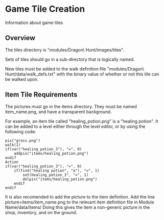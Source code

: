 # Game Tile Creation

Information about game tiles

## Overview

The tiles directory is "modules/Dragon\ Hunt/images/tiles".

Sets of tiles should go in a sub-directory that is logically named.

New tiles must be added to the walk definition file
"modules/Dragon\ Hunt/data/walk_defs.txt"
with the binary value of whether or not this tile can be walked upon.

## Item Tile Requirements

The pictures must go in the items directory.  They must be named
item_name.png, and have a transparent background.

For example, an item tile called "healing_potion.png" is a "healing potion".
It can be added to a level either through the level editor, or by using the
following code:

```text
pix("grass.png")
walk(1)
if(var("healing_potion_3"), "=", 0)
    addpix("items/healing_potion.png")
endif
Action
if(var("healing_potion_3"), "=", 0)
    if(find("healing potion", "a"), "=", 1)
        set(healing_potion_3", "=", 1)
        delpix("items/healing_potion.png")
    endif
endif
```

It is also recomended to add the picture to the item definition. Add the line
picture=items/item_name.png to the relevant item definition file in
Module Name/data/items/
Doing this gives the item a non-generic picture in the shop, inventory, and
on the ground.

